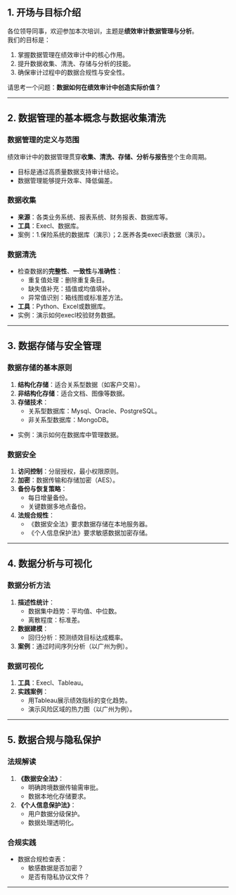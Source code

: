 ## **1. 开场与目标介绍**

各位领导同事，欢迎参加本次培训，主题是**绩效审计数据管理与分析**。  
我们的目标是：
1. 掌握数据管理在绩效审计中的核心作用。
2. 提升数据收集、清洗、存储与分析的技能。
3. 确保审计过程中的数据合规性与安全性。

请思考一个问题：**数据如何在绩效审计中创造实际价值？**  

---

## **2. 数据管理的基本概念与数据收集清洗**

### 数据管理的定义与范围

绩效审计中的数据管理贯穿**收集、清洗、存储、分析与报告**整个生命周期。
- 目标是通过高质量数据支持审计结论。
- 数据管理能够提升效率、降低偏差。

### 数据收集
- **来源**：各类业务系统、报表系统、财务报表、数据库等。
- **工具**：Execl、数据库。
- 案例：1.保险系统的数据库（演示）；2.医养各类execl表数据（演示）。

### 数据清洗

- 检查数据的**完整性**、**一致性**与**准确性**：
    - 重复值处理：删除重复条目。
    - 缺失值补充：插值或均值填补。
    - 异常值识别：箱线图或标准差方法。
- **工具**：Python、Excel或数据库。
- 实例：演示如何execl校验财务数据。

---

## **3. 数据存储与安全管理**

### 数据存储的基本原则
1. **结构化存储**：适合关系型数据（如客户交易）。
2. **非结构化存储**：适合文档、图像等数据。
3. **存储技术**：
    - 关系型数据库：Mysql、Oracle、PostgreSQL。
    - 非关系型数据库：MongoDB。
- 实例：演示如何在数据库中管理数据。
### 数据安全
1. **访问控制**：分层授权，最小权限原则。
2. **加密**：数据传输和存储加密（AES）。
3. **备份与恢复策略**：
    - 每日增量备份。
    - 关键数据多地点备份。
4. **法规合规性**：
    - 《数据安全法》要求数据存储在本地服务器。
    - 《个人信息保护法》要求敏感数据加密存储。

---

## **4. 数据分析与可视化**

### 数据分析方法
1. **描述性统计**：
    - 数据集中趋势：平均值、中位数。
    - 离散程度：标准差。
2. **数据建模**：
    - 回归分析：预测绩效目标达成概率。
3. **案例**：通过时间序列分析（以广州为例）。

### 数据可视化
1. **工具**：Execl、Tableau。
2. **实践案例**：
    - 用Tableau展示绩效指标的变化趋势。
    - 演示风险区域的热力图（以广州为例）。

---

## **5. 数据合规与隐私保护**

### 法规解读
1. **《数据安全法》**：
    - 明确跨境数据传输需审批。
    - 数据本地化存储要求。
2. **《个人信息保护法》**：
    - 用户数据分级保护。
    - 数据处理透明化。

### 合规实践
- 数据合规检查表：
    - 敏感数据是否加密？
    - 是否有隐私协议文件？

---
